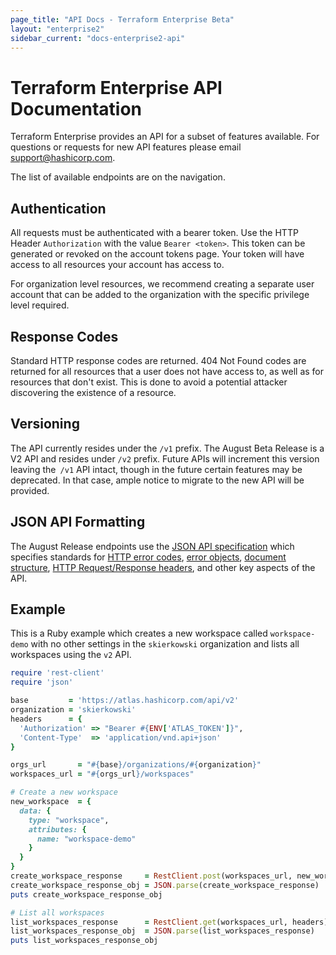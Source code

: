 ```yaml
---
page_title: "API Docs - Terraform Enterprise Beta"
layout: "enterprise2"
sidebar_current: "docs-enterprise2-api"
---
```



# Terraform Enterprise API Documentation

Terraform Enterprise provides an API for a subset of features available. For questions or requests for new API features please email support@hashicorp.com.

The list of available endpoints are on the navigation.

## Authentication

All requests must be authenticated with a bearer token. Use the HTTP Header `Authorization` with the value `Bearer <token>`. This token can be generated or revoked on the account tokens page. Your token will have access to all resources your account has access to.

For organization level resources, we recommend creating a separate user account that can be added to the organization with the specific privilege level required.

## Response Codes

Standard HTTP response codes are returned. 404 Not Found codes are returned for all resources that a user does not have access to, as well as for resources that don't exist. This is done to avoid a potential attacker discovering the existence of a resource.

## Versioning

The API currently resides under the `/v1` prefix. The August Beta Release is a V2 API and resides under `/v2` prefix. Future APIs will increment this version leaving the` /v1` API intact, though in the future certain features may be deprecated. In that case, ample notice to migrate to the new API will be provided.

## JSON API Formatting

The August Release endpoints use the [JSON API specification](http://jsonapi.org/) which specifies standards for [HTTP error codes](http://jsonapi.org/examples/#error-objects-error-codes), [error objects](http://jsonapi.org/examples/#error-objects-basics), [document structure](http://jsonapi.org/format/#document-structure), [HTTP Request/Response headers](http://jsonapi.org/format/#content-negotiation), and other key aspects of the API.

## Example

This is a Ruby example which creates a new workspace called `workspace-demo` with no other settings in the `skierkowski` organization and lists all workspaces using the `v2` API.

```ruby
require 'rest-client'
require 'json'

base         = 'https://atlas.hashicorp.com/api/v2'
organization = 'skierkowski'
headers      = {
  'Authorization' => "Bearer #{ENV['ATLAS_TOKEN']}",
  'Content-Type'  => 'application/vnd.api+json'
}

orgs_url       = "#{base}/organizations/#{organization}"
workspaces_url = "#{orgs_url}/workspaces"

# Create a new workspace
new_workspace  = {
  data: {
    type: "workspace",
    attributes: {
      name: "workspace-demo"
    }
  }
}
create_workspace_response     = RestClient.post(workspaces_url, new_workspace.to_json, headers)
create_workspace_response_obj = JSON.parse(create_workspace_response)
puts create_workspace_response_obj

# List all workspaces
list_workspaces_response      = RestClient.get(workspaces_url, headers)
list_workspaces_response_obj  = JSON.parse(list_workspaces_response)
puts list_workspaces_response_obj
```


